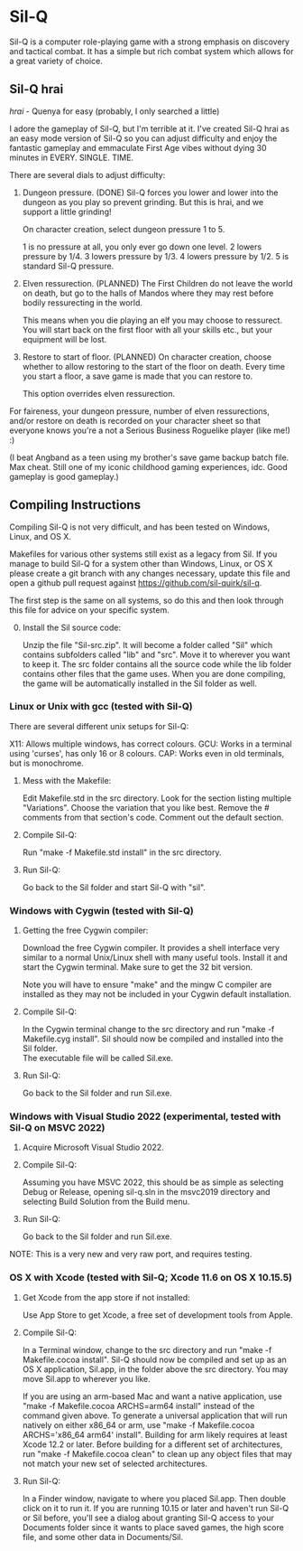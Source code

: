 # Sil-Q
Sil-Q is a computer role-playing game with a strong emphasis on discovery and
tactical combat. It has a simple but rich combat system which allows for a
great variety of choice.

## Sil-Q hrai

*hrai* - Quenya for easy (probably, I only searched a little)

I adore the gameplay of Sil-Q, but I'm terrible at it. I've created Sil-Q hrai
as an easy mode version of Sil-Q so you can adjust difficulty and enjoy the 
fantastic gameplay and emmaculate First Age vibes without dying 30 minutes
in EVERY. SINGLE. TIME.

There are several dials to adjust difficulty:

1. Dungeon pressure. (DONE)
   Sil-Q forces you lower and lower into the dungeon as you play so prevent
   grinding. But this is hrai, and we support a little grinding!
   
   On character creation, select dungeon pressure 1 to 5.

   1 is no pressure at all, you only ever go down one level.
   2 lowers pressure by 1/4.
   3 lowers pressure by 1/3.
   4 lowers pressure by 1/2.
   5 is standard Sil-Q pressure.

2. Elven ressurection. (PLANNED)
   The First Children do not leave the world on death, but go to the halls of Mandos
   where they may rest before bodily ressurecting in the world.

   This means when you die playing an elf you may choose to ressurect. You will start
   back on the first floor with all your skills etc., but your equipment will be lost.

3. Restore to start of floor. (PLANNED)
   On character creation, choose whether to allow restoring to the start of the floor
   on death. Every time you start a floor, a save game is made that you can restore to.

   This option overrides elven ressurection.

For faireness, your dungeon pressure, number of elven ressurections, and/or restore
on death is recorded on your character sheet so that everyone knows you're a not
a Serious Business Roguelike player (like me!) :)

(I beat Angband as a teen using my brother's save game backup batch file. Max cheat.
Still one of my iconic childhood gaming experiences, idc. Good gameplay is good gameplay.)

## Compiling Instructions

Compiling Sil-Q is not very difficult, and has been tested on Windows, Linux, and OS X.

Makefiles for various other systems still exist as a legacy from Sil. If you manage
to build Sil-Q for a system other than Windows, Linux, or OS X please create a git branch
with any changes necessary, update this file and open a github pull request against
https://github.com/sil-quirk/sil-q.

The first step is the same on all systems, so do this and then look through
this file for advice on your specific system. 

0. Install the Sil source code:

   Unzip the file "Sil-src.zip". It will become a folder called "Sil"
   which contains subfolders called "lib" and "src". Move it to wherever
   you want to keep it. The src folder contains all the source code
   while the lib folder contains other files that the game uses.
   When you are done compiling, the game will be automatically installed
   in the Sil folder as well.


### Linux or Unix with gcc  (tested with Sil-Q)

   There are several different unix setups for Sil-Q:

   X11: Allows multiple windows, has correct colours.
   GCU: Works in a terminal using 'curses', has only 16 or 8 colours.
   CAP: Works even in old terminals, but is monochrome.

1. Mess with the Makefile:

   Edit Makefile.std in the src directory.
   Look for the section listing multiple "Variations".
   Choose the variation that you like best.
   Remove the # comments from that section's code.
   Comment out the default section.

2. Compile Sil-Q:

   Run "make -f Makefile.std install" in the src directory.

3. Run Sil-Q:

   Go back to the Sil folder and start Sil-Q with "sil".

### Windows with Cygwin   (tested with Sil-Q)

1. Getting the free Cygwin compiler: 

   Download the free Cygwin compiler. It provides a shell interface very
   similar to a normal Unix/Linux shell with many useful tools. Install it
   and start the Cygwin terminal. Make sure to get the 32 bit version.

   Note you will have to ensure "make" and the mingw C compiler are installed
   as they may not be included in your Cygwin default installation.

2. Compile Sil-Q: 

   In the Cygwin terminal change to the src directory and run 
   "make -f Makefile.cyg install". 
   Sil should now be compiled and installed into the Sil folder.  
   The executable file will be called Sil.exe. 

3. Run Sil-Q: 

   Go back to the Sil folder and run Sil.exe. 

### Windows with Visual Studio 2022 (experimental, tested with Sil-Q on MSVC 2022)

1. Acquire Microsoft Visual Studio 2022.

2. Compile Sil-Q:

   Assuming you have MSVC 2022, this should be as simple as selecting Debug or
   Release, opening sil-q.sln in the msvc2019 directory and selecting Build Solution
   from the Build menu.

3. Run Sil-Q:

   Go back to the Sil folder and run Sil.exe.

NOTE: This is a very new and very raw port, and requires testing.

### OS X with Xcode  (tested with Sil-Q; Xcode 11.6 on OS X 10.15.5)

1. Get Xcode from the app store if not installed:

   Use App Store to get Xcode, a free set of development tools from Apple.

2. Compile Sil-Q:

   In a Terminal window, change to the src directory and run
   "make -f Makefile.cocoa install".
   Sil-Q should now be compiled and set up as an OS X application, Sil.app,
   in the folder above the src directory.  You may move Sil.app to wherever
   you like.

   If you are using an arm-based Mac and want a native application, use
   "make -f Makefile.cocoa ARCHS=arm64 install"
   instead of the command given above.  To generate a universal application
   that will run natively on either x86_64 or arm, use
   "make -f Makefile.cocoa ARCHS='x86_64 arm64' install".
   Building for arm likely requires at least Xcode 12.2 or later.  Before
   building for a different set of architectures, run
   "make -f Makefile.cocoa clean" to clean up any object files that may not
   match your new set of selected architectures.

3. Run Sil-Q:

   In a Finder window, navigate to where you placed Sil.app.  Then double
   click on it to run it.  If you are running 10.15 or later and haven't run
   Sil-Q or Sil before, you'll see a dialog about granting Sil-Q access to
   your Documents folder since it wants to place saved games, the high
   score file, and some other data in Documents/Sil.

